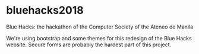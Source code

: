 # bluehacks2018
Blue Hacks: the hackathon of the Computer Society of the Ateneo de Manila

We're using bootstrap and some themes for this redesign of the Blue Hacks website. Secure forms are probably the hardest part of this project.
